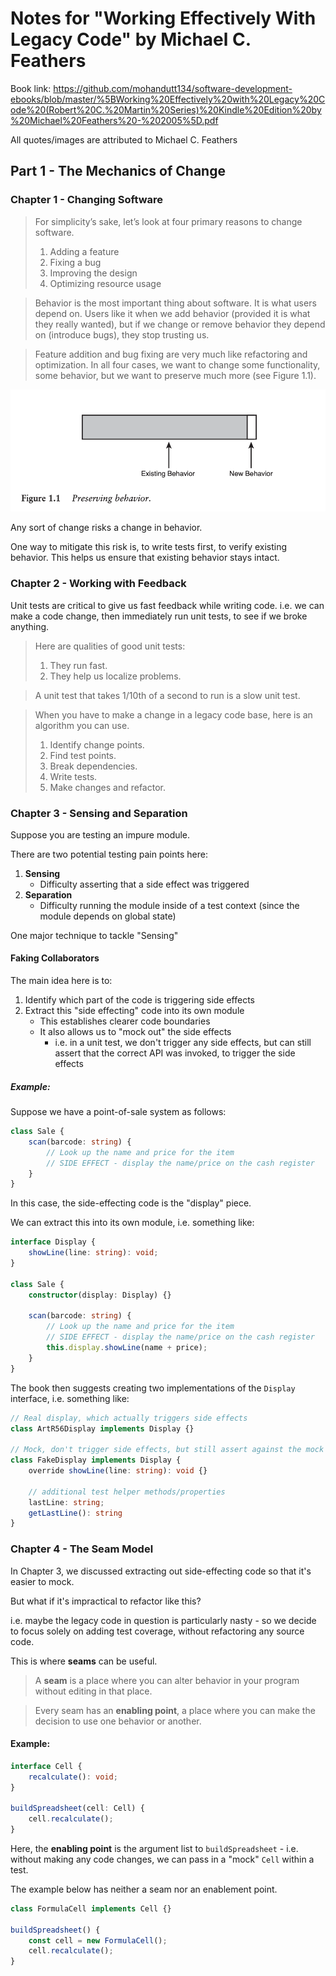 # Notes for "Working Effectively With Legacy Code" by Michael C. Feathers
Book link: https://github.com/mohandutt134/software-development-ebooks/blob/master/%5BWorking%20Effectively%20with%20Legacy%20Code%20(Robert%20C.%20Martin%20Series)%20Kindle%20Edition%20by%20Michael%20Feathers%20-%202005%5D.pdf

All quotes/images are attributed to Michael C. Feathers

## Part 1 - The Mechanics of Change
### Chapter 1 - Changing Software
> For simplicity’s sake, let’s look at four primary reasons to change software.
> 1. Adding a feature
> 2. Fixing a bug
> 3. Improving the design
> 4. Optimizing resource usage

> Behavior is the most important thing about software. It is what users depend on. Users like it when we add behavior (provided it is what they really wanted), but if we change or remove behavior they depend on (introduce bugs), they stop trusting us.

> Feature addition and bug fixing are very much like refactoring and optimization. In all four cases, we want to change some functionality, some behavior, but we want to preserve much more (see Figure 1.1).

![](./assets/figure-1.1.png)

Any sort of change risks a change in behavior.

One way to mitigate this risk is, to write tests first, to verify existing behavior. This helps us ensure that existing behavior stays intact.

### Chapter 2 - Working with Feedback
Unit tests are critical to give us fast feedback while writing code. i.e. we can make a code change, then immediately run unit tests, to see if we broke anything.

> Here are qualities of good unit tests:
> 1. They run fast.
> 2. They help us localize problems.

> A unit test that takes 1/10th of a second to run is a slow unit test.

> When you have to make a change in a legacy code base, here is an algorithm you can use.
> 1. Identify change points.
> 2. Find test points.
> 3. Break dependencies.
> 4. Write tests.
> 5. Make changes and refactor.

### Chapter 3 - Sensing and Separation
Suppose you are testing an impure module. 

There are two potential testing pain points here:
1. **Sensing**
    - Difficulty asserting that a side effect was triggered
2. **Separation**
    - Difficulty running the module inside of a test context (since the module depends on global state)

One major technique to tackle "Sensing"

#### Faking Collaborators
The main idea here is to:
1. Identify which part of the code is triggering side effects
2. Extract this "side effecting" code into its own module
    - This establishes clearer code boundaries
    - It also allows us to "mock out" the side effects
        - i.e. in a unit test, we don't trigger any side effects, but can still assert that the correct API was invoked, to trigger the side effects

##### Example:
Suppose we have a point-of-sale system as follows:
```typescript
class Sale {
    scan(barcode: string) {
        // Look up the name and price for the item
        // SIDE EFFECT - display the name/price on the cash register
    }
}
```

In this case, the side-effecting code is the "display" piece.

We can extract this into its own module, i.e. something like:
```typescript
interface Display {
    showLine(line: string): void;
}

class Sale {
    constructor(display: Display) {}

    scan(barcode: string) {
        // Look up the name and price for the item
        // SIDE EFFECT - display the name/price on the cash register
        this.display.showLine(name + price);
    }
}
```

The book then suggests creating two implementations of the `Display` interface, i.e. something like:
```typescript
// Real display, which actually triggers side effects
class ArtR56Display implements Display {}

// Mock, don't trigger side effects, but still assert against the mock
class FakeDisplay implements Display {
    override showLine(line: string): void {}

    // additional test helper methods/properties
    lastLine: string;
    getLastLine(): string
}
```

### Chapter 4 - The Seam Model
In Chapter 3, we discussed extracting out side-effecting code so that it's easier to mock.

But what if it's impractical to refactor like this?

i.e. maybe the legacy code in question is particularly nasty - so we decide to focus solely on adding test coverage, without refactoring any source code.

This is where **seams** can be useful.

> A **seam** is a place where you can alter behavior in your program without editing in that place.

> Every seam has an **enabling point**, a place where you can make the decision to use one behavior or another.

#### Example:
```typescript
interface Cell {
    recalculate(): void;
}

buildSpreadsheet(cell: Cell) {
    cell.recalculate();
}
```

Here, the **enabling point** is the argument list to `buildSpreadsheet` - i.e. without making any code changes, we can pass in a "mock" `Cell` within a test.

The example below has neither a seam nor an enablement point.
```typescript
class FormulaCell implements Cell {}

buildSpreadsheet() {
    const cell = new FormulaCell();
    cell.recalculate();
}
```
